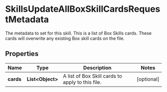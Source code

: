

# SkillsUpdateAllBoxSkillCardsRequestMetadata

The metadata to set for this skill. This is a list of Box Skills cards. These cards will overwrite any existing Box skill cards on the file.

## Properties

| Name | Type | Description | Notes |
|------------ | ------------- | ------------- | -------------|
|**cards** | **List&lt;Object&gt;** | A list of Box Skill cards to apply to this file. |  [optional] |



